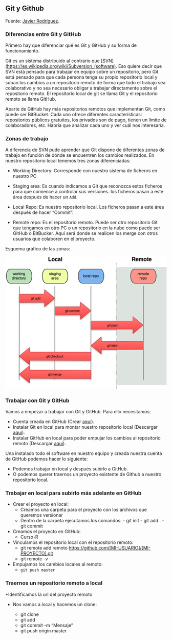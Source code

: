 ## Git y Github

Fuente: [Javier Rodríguez](https://www.javierrguez.com/tutorial-basico-git-github-uso-control-versiones/).

### Diferencias entre Git y GitHub

Primero hay que diferenciar qué es Git y GitHub y su forma de funcionamiento.

Git es un sistema distribuido al contrario que [SVN](https://es.wikipedia.org/wiki/Subversion_(software). Eso quiere decir que SVN está pensado para trabajar en equipo sobre un repositorio, pero Git está pensado para que cada persona tenga su propio repositorio local y suban los cambios a un repositorio remoto de forma que todo el trabajo sea colaborativo y no sea necesario obligar a trabajar directamente sobre el repositorio remoto. El repositorio local de git se llama Git y el repositorio remoto se llama GitHub.

Aparte de GitHub hay más repositorios remotos que implementan Git, como puede ser BitBucket. Cada uno ofrece diferentes características: repositorios públicos gratuitos, los privados son de pago, tienen un límite de colaboradores, etc. Habría que analizar cada uno y ver cuál nos interesaría.

### Zonas de trabajo

A diferencia de SVN pude aprender que Git dispone de diferentes zonas de trabajo en función de dónde se encuentren los cambios realizados. En nuestro repositorio local tenemos tres zonas diferenciadas:

* Working Directory: Corresponde con nuestro sistema de ficheros en nuestro PC
* Staging area: Es cuando indicamos a Git que reconozca estos ficheros para que comience a controlar sus versiones. los ficheros pasan a este área después de hacer un `Add`.

* Local Repo: Es nuestro repositorio local. Los ficheros pasan a este área después de hacer “Commit”.

* Remote repo: Es el repositorio remoto. Puede ser otro repositorio Git que tengamos en otro PC o un repositorio en la nube como puede ser GitHub o BitBucker. Aquí será donde se realicen los merge con otros usuarios que colaboren en el proyecto.

Esquema gráfico de las zonas:

![](git-zonas.jpg)


### Trabajar con Git y GitHub

Vamos a empezar a trabajar con Git y GitHub. Para ello necesitamos:

* Cuenta creada en GitHub (Crear [aquí](https://github.com/)).
* Instalar Git en local para montar nuestro repositorio local (Descargar [aquí](https://git-scm.com/downloads)).
* Instalar GitHub en local para poder empujar los cambios al repositorio remoto (Descargar [aquí](https://git-scm.com/downloads/guis)).

Una instalado todo el software en nuestro equipo y creada nuestra cuenta de GitHub podemos hacer lo siguiente:

* Podemos trabajar en local y después subirlo a GitHub.
* O podemos querer traernos un proyecto existente de Github a nuestro repositorio local.

### Trabajar en local para subirlo más adelante en GitHub

* Crear el proyecto en local:
	- Creamos una carpeta para el proyecto con los archivos que queremos versionar
    - Dentro de la carpeta ejecutamos los comandos:
           -  git init
           -  git add .
           -  git commit
* Creamos el proyecto en GitHub:
   	- Curso-R
* Vinculamos el repositorio local con el repositorio remoto:
	- git remote add remoto https://github.com/[MI-USUARIO]/[MI-PROYECTO].git
    - git remote -v
* Empujamos los cambios locales al remoto:
    -  `git push master`

### Traernos un repositorio remoto a local

*Identificamos la url del proyecto remoto
* Nos vamos a local y hacemos un clone:

   - git clone <url-github>
   - git add <nombre>
   - git commit -m “Mensaje”
   - git push origin master
